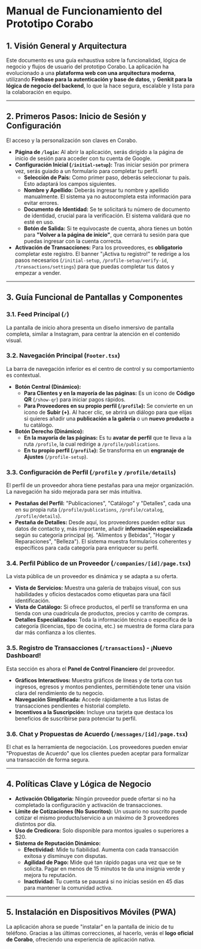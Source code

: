 # Manual de Funcionamiento del Prototipo Corabo

## 1. Visión General y Arquitectura

Este documento es una guía exhaustiva sobre la funcionalidad, lógica de negocio y flujos de usuario del prototipo Corabo. La aplicación ha evolucionado a una **plataforma web con una arquitectura moderna**, utilizando **Firebase para la autenticación y base de datos**, y **Genkit para la lógica de negocio del backend**, lo que la hace segura, escalable y lista para la colaboración en equipo.

---

## 2. Primeros Pasos: Inicio de Sesión y Configuración

El acceso y la personalización son claves en Corabo.

-   **Página de `/login`:** Al abrir la aplicación, serás dirigido a la página de inicio de sesión para acceder con tu cuenta de Google.
-   **Configuración Inicial (`/initial-setup`):** Tras iniciar sesión por primera vez, serás guiado a un formulario para completar tu perfil.
    -   **Selección de País:** Como primer paso, deberás seleccionar tu país. Esto adaptará los campos siguientes.
    -   **Nombre y Apellido:** Deberás ingresar tu nombre y apellido manualmente. El sistema ya no autocompleta esta información para evitar errores.
    -   **Documento de Identidad:** Se te solicitará tu número de documento de identidad, crucial para la verificación. El sistema validará que no esté en uso.
    -   **Botón de Salida:** Si te equivocaste de cuenta, ahora tienes un botón para **"Volver a la página de inicio"**, que cerrará tu sesión para que puedas ingresar con la cuenta correcta.
-   **Activación de Transacciones:** Para los proveedores, es **obligatorio** completar este registro. El banner "¡Activa tu registro!" te redirige a los pasos necesarios (`/initial-setup`, `/profile-setup/verify-id`, `/transactions/settings`) para que puedas completar tus datos y empezar a vender.

---

## 3. Guía Funcional de Pantallas y Componentes

### 3.1. Feed Principal (`/`)
La pantalla de inicio ahora presenta un diseño inmersivo de pantalla completa, similar a Instagram, para centrar la atención en el contenido visual.

### 3.2. Navegación Principal (`Footer.tsx`)
La barra de navegación inferior es el centro de control y su comportamiento es contextual.

-   **Botón Central (Dinámico):**
    -   **Para Clientes y en la mayoría de las páginas:** Es un icono de **Código QR** (`/show-qr`) para iniciar pagos rápidos.
    -   **Para Proveedores en su propio perfil (`/profile`):** Se convierte en un icono de **Subir (+)**. Al hacer clic, se abrirá un diálogo para que elijas si quieres añadir una **publicación a la galería** o un **nuevo producto** a tu catálogo.
-   **Botón Derecho (Dinámico):**
    -   **En la mayoría de las páginas:** Es tu **avatar de perfil** que te lleva a la ruta `/profile`, la cual redirige a `/profile/publications`.
    -   **En tu propio perfil (`/profile`):** Se transforma en un **engranaje de Ajustes** (`/profile-setup`).

### 3.3. Configuración de Perfil (`/profile` y `/profile/details`)
El perfil de un proveedor ahora tiene pestañas para una mejor organización. La navegación ha sido mejorada para ser más intuitiva.

-   **Pestañas del Perfil:** "Publicaciones", "Catálogo" y "Detalles", cada una en su propia ruta (`/profile/publications`, `/profile/catalog`, `/profile/details`).
-   **Pestaña de Detalles:** Desde aquí, los proveedores pueden editar sus datos de contacto y, más importante, añadir **información especializada** según su categoría principal (ej. "Alimentos y Bebidas", "Hogar y Reparaciones", "Belleza"). El sistema muestra formularios coherentes y específicos para cada categoría para enriquecer su perfil.

### 3.4. Perfil Público de un Proveedor (`/companies/[id]/page.tsx`)
La vista pública de un proveedor es dinámica y se adapta a su oferta.

-   **Vista de Servicios:** Muestra una galería de trabajos visual, con sus habilidades y oficios destacados como etiquetas para una fácil identificación.
-   **Vista de Catálogo:** Si ofrece productos, el perfil se transforma en una tienda con una cuadrícula de productos, precios y carrito de compras.
-   **Detalles Especializados:** Toda la información técnica o específica de la categoría (licencias, tipo de cocina, etc.) se muestra de forma clara para dar más confianza a los clientes.

### 3.5. Registro de Transacciones (`/transactions`) - ¡Nuevo Dashboard!
Esta sección es ahora el **Panel de Control Financiero** del proveedor.
-   **Gráficos Interactivos:** Muestra gráficos de líneas y de torta con tus ingresos, egresos y montos pendientes, permitiéndote tener una visión clara del rendimiento de tu negocio.
-   **Navegación Simplificada:** Accede rápidamente a tus listas de transacciones pendientes e historial completo.
-   **Incentivos a la Suscripción:** Incluye una tarjeta que destaca los beneficios de suscribirse para potenciar tu perfil.

### 3.6. Chat y Propuestas de Acuerdo (`/messages/[id]/page.tsx`)
El chat es la herramienta de negociación. Los proveedores pueden enviar "Propuestas de Acuerdo" que los clientes pueden aceptar para formalizar una transacción de forma segura.

---

## 4. Políticas Clave y Lógica de Negocio

-   **Activación Obligatoria:** Ningún proveedor puede ofertar si no ha completado la configuración y activación de transacciones.
-   **Límite de Cotizaciones (No Suscritos):** Un usuario no suscrito puede cotizar el mismo producto/servicio a un máximo de 3 proveedores distintos por día.
-   **Uso de Credicora:** Solo disponible para montos iguales o superiores a $20.
-   **Sistema de Reputación Dinámico:**
    -   **Efectividad:** Mide tu fiabilidad. Aumenta con cada transacción exitosa y disminuye con disputas.
    -   **Agilidad de Pago:** Mide qué tan rápido pagas una vez que se te solicita. Pagar en menos de 15 minutos te da una insignia verde y mejora tu reputación.
    -   **Inactividad:** Tu cuenta se pausará si no inicias sesión en 45 días para mantener la comunidad activa.

---

## 5. Instalación en Dispositivos Móviles (PWA)

La aplicación ahora se puede "instalar" en la pantalla de inicio de tu teléfono. Gracias a las últimas correcciones, al hacerlo, verás el **logo oficial de Corabo**, ofreciendo una experiencia de aplicación nativa.
